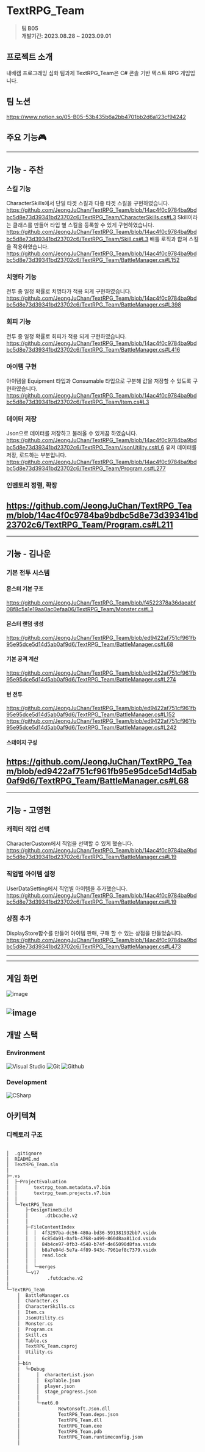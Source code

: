 # TextRPG_Team
> **팀 B05** <br/> **개발기간: 2023.08.28 ~ 2023.09.01**

## 프로젝트 소개
내배캠 프로그래밍 심화 팀과제 TextRPG_Team은 C# 콘솔 기반 텍스트 RPG 게임입니다.

## 팀 노션
https://www.notion.so/05-B05-53b435b6a2bb4701bb2d6a123cf94242

## 주요 기능🎮
---
## 기능 - 주찬
### 스킬 기능
CharacterSkills에서 단일 타겟 스킬과 다중 타겟 스킬을 구현하였습니다.
https://github.com/JeongJuChan/TextRPG_Team/blob/14ac4f0c9784ba9bdbc5d8e73d39341bd23702c6/TextRPG_Team/CharacterSkills.cs#L3
Skill이라는 클래스를 만들어 타입 별 스킬을 등록할 수 있게 구현하였습니다.
https://github.com/JeongJuChan/TextRPG_Team/blob/14ac4f0c9784ba9bdbc5d8e73d39341bd23702c6/TextRPG_Team/Skill.cs#L3
배틀 로직과 합쳐 스킬을 적용하였습니다.
https://github.com/JeongJuChan/TextRPG_Team/blob/14ac4f0c9784ba9bdbc5d8e73d39341bd23702c6/TextRPG_Team/BattleManager.cs#L152
### 치명타 기능
전투 중 일정 확률로 치명타가 적용 되게 구현하였습니다.
https://github.com/JeongJuChan/TextRPG_Team/blob/14ac4f0c9784ba9bdbc5d8e73d39341bd23702c6/TextRPG_Team/BattleManager.cs#L398
### 회피 기능
전투 중 일정 확률로 회피가 적용 되게 구현하였습니다.
https://github.com/JeongJuChan/TextRPG_Team/blob/14ac4f0c9784ba9bdbc5d8e73d39341bd23702c6/TextRPG_Team/BattleManager.cs#L416
### 아이템 구현
아이템을 Equipment 타입과 Consumable 타입으로 구분해 값을 저장할 수 있도록 구현하였습니다.
https://github.com/JeongJuChan/TextRPG_Team/blob/14ac4f0c9784ba9bdbc5d8e73d39341bd23702c6/TextRPG_Team/Item.cs#L3
### 데이터 저장
Json으로 데이터를 저장하고 불러올 수 있게끔 하였습니다.
https://github.com/JeongJuChan/TextRPG_Team/blob/14ac4f0c9784ba9bdbc5d8e73d39341bd23702c6/TextRPG_Team/JsonUtility.cs#L6
유저 데이터를 저장, 로드하는 부분입니다.
https://github.com/JeongJuChan/TextRPG_Team/blob/14ac4f0c9784ba9bdbc5d8e73d39341bd23702c6/TextRPG_Team/Program.cs#L277
### 인벤토리 정렬, 확장
https://github.com/JeongJuChan/TextRPG_Team/blob/14ac4f0c9784ba9bdbc5d8e73d39341bd23702c6/TextRPG_Team/Program.cs#L211
---
---
## 기능 - 김나운
### 기본 전투 시스템
#### 몬스터 기본 구조
https://github.com/JeongJuChan/TextRPG_Team/blob/f4522378a36daeabf08f8c5a1e19aa0ac0efaa06/TextRPG_Team/Monster.cs#L3

#### 몬스터 랜덤 생성
https://github.com/JeongJuChan/TextRPG_Team/blob/ed9422af751cf961fb95e95dce5d14d5ab0af9d6/TextRPG_Team/BattleManager.cs#L68

#### 기본 공격 계산
https://github.com/JeongJuChan/TextRPG_Team/blob/ed9422af751cf961fb95e95dce5d14d5ab0af9d6/TextRPG_Team/BattleManager.cs#L274

#### 턴 전투
https://github.com/JeongJuChan/TextRPG_Team/blob/ed9422af751cf961fb95e95dce5d14d5ab0af9d6/TextRPG_Team/BattleManager.cs#L152
https://github.com/JeongJuChan/TextRPG_Team/blob/ed9422af751cf961fb95e95dce5d14d5ab0af9d6/TextRPG_Team/BattleManager.cs#L242

#### 스테이지 구성
https://github.com/JeongJuChan/TextRPG_Team/blob/ed9422af751cf961fb95e95dce5d14d5ab0af9d6/TextRPG_Team/BattleManager.cs#L68
---
---

## 기능 - 고영현
### 캐릭터 직업 선택
CharacterCustom에서 직업을 선택할 수 있게 했습니다.
https://github.com/JeongJuChan/TextRPG_Team/blob/14ac4f0c9784ba9bdbc5d8e73d39341bd23702c6/TextRPG_Team/BattleManager.cs#L19
### 직업별 아이템 설정
UserDataSetting에서 직업별 아이템을 추가했습니다.
https://github.com/JeongJuChan/TextRPG_Team/blob/14ac4f0c9784ba9bdbc5d8e73d39341bd23702c6/TextRPG_Team/BattleManager.cs#L19
### 상점 추가
DisplayStore함수를 만들어 아이템 판매, 구매 할 수 있는 상점을 만들었습니다.
https://github.com/JeongJuChan/TextRPG_Team/blob/14ac4f0c9784ba9bdbc5d8e73d39341bd23702c6/TextRPG_Team/BattleManager.cs#L473

---

---
## 게임 화면
 ![image](https://github.com/JeongJuChan/TextRPG_Team/assets/111439484/fac6cf32-f7b6-47b8-a466-bca6a69820fd)


 ![image](https://github.com/JeongJuChan/TextRPG_Team/assets/111439484/551ff808-1263-49c1-b252-f2aba1b40726)
---

## 개발 스택
### Environment
![Visual Studio](https://img.shields.io/badge/Visual%20Studio-007ACC?style=for-the-badge&logo=Visual%20Studio&logoColor=white)
![Git](https://img.shields.io/badge/Git-F05032?style=for-the-badge&logo=Git&logoColor=white)
![Github](https://img.shields.io/badge/GitHub-181717?style=for-the-badge&logo=GitHub&logoColor=white)             
   

### Development
![CSharp](https://img.shields.io/badge/CSharp-000000?style=for-the-badge&logo=CSharp&logoColor=white)

## 아키텍쳐

### 디렉토리 구조
```bash

│  .gitignore
│  README.md
│  TextRPG_Team.sln
│  
├─.vs
│  ├─ProjectEvaluation
│  │      textrpg_team.metadata.v7.bin
│  │      textrpg_team.projects.v7.bin
│  │      
│  └─TextRPG_Team
│      ├─DesignTimeBuild
│      │      .dtbcache.v2
│      │      
│      ├─FileContentIndex
│      │  │  4f3297ba-dc56-480a-bd36-591381932bb7.vsidx
│      │  │  6c85da91-0afb-4768-a499-860d8aa811cd.vsidx
│      │  │  84b4ce97-0fb3-4548-b74f-de65090d8faa.vsidx
│      │  │  b8a7e04d-5e7a-4f89-943c-7961ef8c7379.vsidx
│      │  │  read.lock
│      │  │  
│      │  └─merges
│      └─v17
│              .futdcache.v2
│              
└─TextRPG_Team
    │  BattleManager.cs
    │  Character.cs
    │  CharacterSkills.cs
    │  Item.cs
    │  JsonUtility.cs
    │  Monster.cs
    │  Program.cs
    │  Skill.cs
    │  Table.cs
    │  TextRPG_Team.csproj
    │  Utility.cs
    │  
    ├─bin
    │  └─Debug
    │      │  characterList.json
    │      │  ExpTable.json
    │      │  player.json
    │      │  stage_progress.json
    │      │  
    │      └─net6.0
    │              Newtonsoft.Json.dll
    │              TextRPG_Team.deps.json
    │              TextRPG_Team.dll
    │              TextRPG_Team.exe
    │              TextRPG_Team.pdb
    │              TextRPG_Team.runtimeconfig.json
    │                 
```
